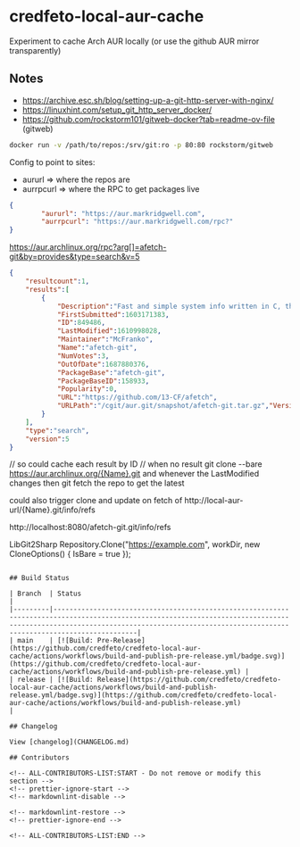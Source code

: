 # credfeto-local-aur-cache

Experiment to cache Arch AUR locally (or use the github AUR mirror transparently)


## Notes

* https://archive.esc.sh/blog/setting-up-a-git-http-server-with-nginx/
* https://linuxhint.com/setup_git_http_server_docker/
* https://github.com/rockstorm101/gitweb-docker?tab=readme-ov-file  (gitweb)

```bash
docker run -v /path/to/repos:/srv/git:ro -p 80:80 rockstorm/gitweb
```

Config to point to sites:
* aururl => where the repos are
* aurrpcurl => where the RPC to get packages live
```json
{
        "aururl": "https://aur.markridgwell.com",
        "aurrpcurl": "https://aur.markridgwell.com/rpc?"
}
```

https://aur.archlinux.org/rpc?arg[]=afetch-git&by=provides&type=search&v=5

```json        
{
    "resultcount":1,
    "results":[
        {
            "Description":"Fast and simple system info written in C, that can be configured at compile time by editing the config.h file",
            "FirstSubmitted":1603171383,
            "ID":849486,
            "LastModified":1610998028,
            "Maintainer":"McFranko",
            "Name":"afetch-git",
            "NumVotes":3,
            "OutOfDate":1687880376,
            "PackageBase":"afetch-git",
            "PackageBaseID":158933,
            "Popularity":0,
            "URL":"https://github.com/13-CF/afetch",
            "URLPath":"/cgit/aur.git/snapshot/afetch-git.tar.gz","Version":"1-1"
        }
    ],
    "type":"search",
    "version":5
}
```

// so could cache each result by ID 
// when no result git clone --bare https://aur.archlinux.org/{Name}.git 
and whenever the LastModified changes then git fetch the repo to get the latest



could also trigger clone and update on fetch of http://local-aur-url/{Name}.git/info/refs

http://localhost:8080/afetch-git.git/info/refs


LibGit2Sharp
Repository.Clone("https://example.com", workDir, new CloneOptions() { IsBare = true });


```

## Build Status

| Branch  | Status                                                                                                                                                                                                                                |
|---------|---------------------------------------------------------------------------------------------------------------------------------------------------------------------------------------------------------------------------------------|
| main    | [![Build: Pre-Release](https://github.com/credfeto/credfeto-local-aur-cache/actions/workflows/build-and-publish-pre-release.yml/badge.svg)](https://github.com/credfeto/credfeto-local-aur-cache/actions/workflows/build-and-publish-pre-release.yml) |
| release | [![Build: Release](https://github.com/credfeto/credfeto-local-aur-cache/actions/workflows/build-and-publish-release.yml/badge.svg)](https://github.com/credfeto/credfeto-local-aur-cache/actions/workflows/build-and-publish-release.yml)             |

## Changelog

View [changelog](CHANGELOG.md)

## Contributors

<!-- ALL-CONTRIBUTORS-LIST:START - Do not remove or modify this section -->
<!-- prettier-ignore-start -->
<!-- markdownlint-disable -->

<!-- markdownlint-restore -->
<!-- prettier-ignore-end -->

<!-- ALL-CONTRIBUTORS-LIST:END -->
